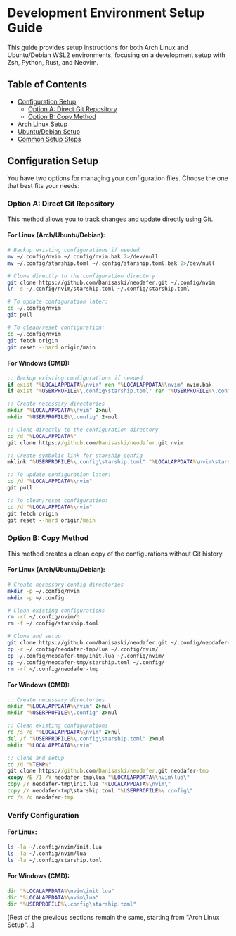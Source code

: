 # Development Environment Setup Guide

This guide provides setup instructions for both Arch Linux and Ubuntu/Debian WSL2 environments, focusing on a development setup with Zsh, Python, Rust, and Neovim.

## Table of Contents
- [Configuration Setup](#configuration-setup)
  - [Option A: Direct Git Repository](#option-a-direct-git-repository)
  - [Option B: Copy Method](#option-b-copy-method)
- [Arch Linux Setup](#arch-linux-setup)
- [Ubuntu/Debian Setup](#ubuntudebian-setup)
- [Common Setup Steps](#common-setup-steps)

## Configuration Setup

You have two options for managing your configuration files. Choose the one that best fits your needs:

### Option A: Direct Git Repository
This method allows you to track changes and update directly using Git.

#### For Linux (Arch/Ubuntu/Debian):
```bash
# Backup existing configurations if needed
mv ~/.config/nvim ~/.config/nvim.bak 2>/dev/null
mv ~/.config/starship.toml ~/.config/starship.toml.bak 2>/dev/null

# Clone directly to the configuration directory
git clone https://github.com/Danisaski/neodafer.git ~/.config/nvim
ln -s ~/.config/nvim/starship.toml ~/.config/starship.toml

# To update configuration later:
cd ~/.config/nvim
git pull

# To clean/reset configuration:
cd ~/.config/nvim
git fetch origin
git reset --hard origin/main
```

#### For Windows (CMD):
```cmd
:: Backup existing configurations if needed
if exist "%LOCALAPPDATA%\nvim" ren "%LOCALAPPDATA%\nvim" nvim.bak
if exist "%USERPROFILE%\.config\starship.toml" ren "%USERPROFILE%\.config\starship.toml" starship.toml.bak

:: Create necessary directories
mkdir "%LOCALAPPDATA%\nvim" 2>nul
mkdir "%USERPROFILE%\.config" 2>nul

:: Clone directly to the configuration directory
cd /d "%LOCALAPPDATA%"
git clone https://github.com/Danisaski/neodafer.git nvim

:: Create symbolic link for starship config
mklink "%USERPROFILE%\.config\starship.toml" "%LOCALAPPDATA%\nvim\starship.toml"

:: To update configuration later:
cd /d "%LOCALAPPDATA%\nvim"
git pull

:: To clean/reset configuration:
cd /d "%LOCALAPPDATA%\nvim"
git fetch origin
git reset --hard origin/main
```

### Option B: Copy Method
This method creates a clean copy of the configurations without Git history.

#### For Linux (Arch/Ubuntu/Debian):
```bash
# Create necessary config directories
mkdir -p ~/.config/nvim
mkdir -p ~/.config

# Clean existing configurations
rm -rf ~/.config/nvim/*
rm -f ~/.config/starship.toml

# Clone and setup
git clone https://github.com/Danisaski/neodafer.git ~/.config/neodafer-tmp
cp -r ~/.config/neodafer-tmp/lua ~/.config/nvim/
cp ~/.config/neodafer-tmp/init.lua ~/.config/nvim/
cp ~/.config/neodafer-tmp/starship.toml ~/.config/
rm -rf ~/.config/neodafer-tmp
```

#### For Windows (CMD):
```cmd
:: Create necessary directories
mkdir "%LOCALAPPDATA%\nvim" 2>nul
mkdir "%USERPROFILE%\.config" 2>nul

:: Clean existing configurations
rd /s /q "%LOCALAPPDATA%\nvim" 2>nul
del /f "%USERPROFILE%\.config\starship.toml" 2>nul
mkdir "%LOCALAPPDATA%\nvim"

:: Clone and setup
cd /d "%TEMP%"
git clone https://github.com/Danisaski/neodafer.git neodafer-tmp
xcopy /E /I /Y neodafer-tmp\lua "%LOCALAPPDATA%\nvim\lua\"
copy /Y neodafer-tmp\init.lua "%LOCALAPPDATA%\nvim\"
copy /Y neodafer-tmp\starship.toml "%USERPROFILE%\.config\"
rd /s /q neodafer-tmp
```

### Verify Configuration

#### For Linux:
```bash
ls -la ~/.config/nvim/init.lua
ls -la ~/.config/nvim/lua
ls -la ~/.config/starship.toml
```

#### For Windows (CMD):
```cmd
dir "%LOCALAPPDATA%\nvim\init.lua"
dir "%LOCALAPPDATA%\nvim\lua"
dir "%USERPROFILE%\.config\starship.toml"
```

[Rest of the previous sections remain the same, starting from "Arch Linux Setup"...]